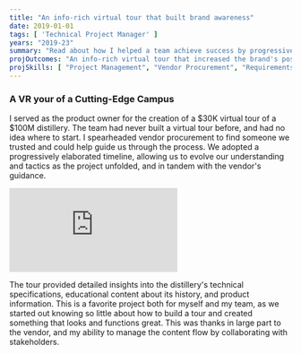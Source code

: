 ```yaml
---
title: "An info-rich virtual tour that built brand awareness"
date: 2019-01-01
tags: [ 'Technical Project Manager' ]
years: "2019-23"
summary: "Read about how I helped a team achieve success by progressively elaborating on an info-rich virtual tour."
projOutcomes: "An info-rich virtual tour that increased the brand's positioning during COVID lockdowns."
projSkills: [ "Project Management", "Vendor Procurement", "Requirements Definition", "Wireframing", "Communication", "Stakeholder Management", "Task Management", "Quality Control", "Scheduling" ]
---
```


### A VR your of a Cutting-Edge Campus

I served as the product owner for the creation of a $30K virtual tour of a $100M distillery. The team had never built a virtual tour before, and had no idea where to start. I spearheaded vendor procurement to find someone we trusted and could help guide us through the process. We adopted a progressively elaborated timeline, allowing us to evolve our understanding and tactics as the project unfolded, and in tandem with the vendor's guidance.

<iframe class="youtube-embed" src="https://www.youtube.com/embed/n3ZhI55wXx4" title="YouTube video player" frameborder="0" allow="accelerometer; autoplay; clipboard-write; encrypted-media; gyroscope; picture-in-picture; web-share" allowfullscreen></iframe>

The tour provided detailed insights into the distillery's technical specifications, educational content about its history, and product information. This is a favorite project both for myself and my team, as we started out knowing so little about how to build a tour and created something that looks and functions great. This was thanks in large part to the vendor, and my ability to manage the content flow by collaborating with stakeholders. 




